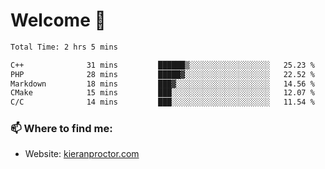 # Welcome 🦘

<!--START_SECTION:waka-->

```txt
Total Time: 2 hrs 5 mins

C++              31 mins         ██████▒░░░░░░░░░░░░░░░░░░   25.23 %
PHP              28 mins         █████▓░░░░░░░░░░░░░░░░░░░   22.52 %
Markdown         18 mins         ███▓░░░░░░░░░░░░░░░░░░░░░   14.56 %
CMake            15 mins         ███░░░░░░░░░░░░░░░░░░░░░░   12.07 %
C/C              14 mins         ███░░░░░░░░░░░░░░░░░░░░░░   11.54 %
```

<!--END_SECTION:waka-->

### 📫 Where to find me:

-   Website: [kieranproctor.com](https://kieranproctor.com/)
